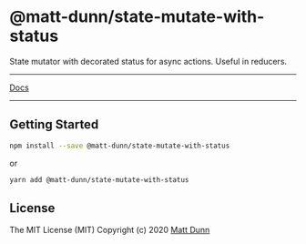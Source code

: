# @matt-dunn/state-mutate-with-status

State mutator with decorated status for async actions. Useful in reducers.

---

[Docs](https://matt-dunn.github.io/packages/packages/state-mutate-with-status/docs/)

---

## Getting Started

```sh
npm install --save @matt-dunn/state-mutate-with-status
```

or

```sh
yarn add @matt-dunn/state-mutate-with-status
```

## License

The MIT License (MIT) Copyright (c) 2020 [Matt Dunn](https://matt-dunn.github.io/)

